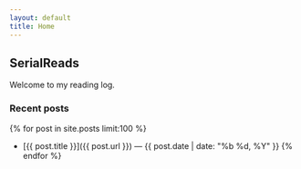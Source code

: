 ```yaml
---
layout: default
title: Home
---
```


## SerialReads

Welcome to my reading log.

### Recent posts
{% for post in site.posts limit:100 %}
* [{{ post.title }}]({{ post.url }}) — {{ post.date | date: "%b %d, %Y" }}
{% endfor %}
